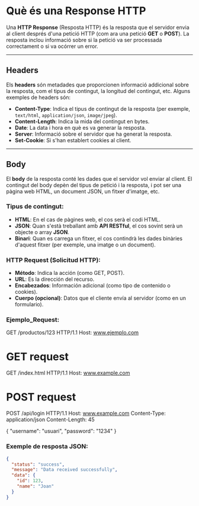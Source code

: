 # Què és una Response HTTP

Una **HTTP Response** (Resposta HTTP) és la resposta que el servidor envia al client després d'una petició HTTP (com ara una petició **GET** o **POST**). La resposta inclou informació sobre si la petició va ser processada correctament o si va ocórrer un error.

---

## Headers

Els **headers** són metadades que proporcionen informació addicional sobre la resposta, com el tipus de contingut, la longitud del contingut, etc. Alguns exemples de headers són:

- **Content-Type**: Indica el tipus de contingut de la resposta (per exemple, `text/html`, `application/json`, `image/jpeg`).
- **Content-Length**: Indica la mida del contingut en bytes.
- **Date**: La data i hora en què es va generar la resposta.
- **Server**: Informació sobre el servidor que ha generat la resposta.
- **Set-Cookie**: Si s'han establert cookies al client.

---

## Body

El **body** de la resposta conté les dades que el servidor vol enviar al client. El contingut del body depèn del tipus de petició i la resposta, i pot ser una pàgina web HTML, un document JSON, un fitxer d'imatge, etc.

### Tipus de contingut:
- **HTML**: En el cas de pàgines web, el cos serà el codi HTML.
- **JSON**: Quan s'està treballant amb **API RESTful**, el cos sovint serà un objecte o array **JSON**.
- **Binari**: Quan es carrega un fitxer, el cos contindrà les dades binàries d'aquest fitxer (per exemple, una imatge o un document).

### HTTP Request (Solicitud HTTP):
 - **Método**: Indica la acción (como GET, POST).
- **URL**: Es la dirección del recurso.
- **Encabezados**: Información adicional (como tipo de contenido o cookies).
- **Cuerpo (opcional)**: Datos que el cliente envía al servidor (como en un formulario).

### Ejemplo_Request:
GET /productos/123 HTTP/1.1
Host: www.ejemplo.com


# GET request
GET /index.html HTTP/1.1
Host: www.example.com

# POST request
POST /api/login HTTP/1.1
Host: www.example.com
Content-Type: application/json
Content-Length: 45

{
  "username": "usuari",
  "password": "1234"
}

### Exemple de resposta JSON:
```json
{
  "status": "success",
  "message": "Data received successfully",
  "data": {
    "id": 123,
    "name": "Joan"
  }
}
